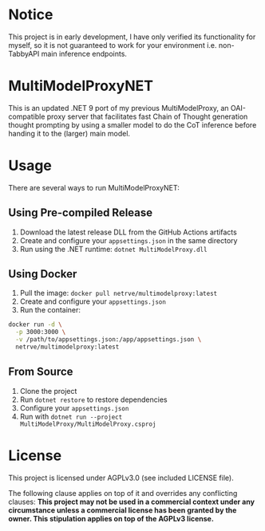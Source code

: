 # Notice

This project is in early development, I have only verified its functionality for myself, so it is not guaranteed to work for your environment i.e. non-TabbyAPI main inference
endpoints.

# MultiModelProxyNET

This is an updated .NET 9 port of my previous MultiModelProxy, an OAI-compatible proxy server that facilitates fast Chain of Thought generation thought prompting by using a smaller
model to do the CoT inference before handing it to the (larger) main model.

# Usage

There are several ways to run MultiModelProxyNET:

## Using Pre-compiled Release

1. Download the latest release DLL from the GitHub Actions artifacts
2. Create and configure your `appsettings.json` in the same directory
3. Run using the .NET runtime: `dotnet MultiModelProxy.dll`

## Using Docker

1. Pull the image: `docker pull netrve/multimodelproxy:latest`
2. Create and configure your `appsettings.json`
3. Run the container:

```bash
docker run -d \
  -p 3000:3000 \
  -v /path/to/appsettings.json:/app/appsettings.json \
  netrve/multimodelproxy:latest
```

## From Source

1. Clone the project
2. Run `dotnet restore` to restore dependencies
3. Configure your `appsettings.json`
4. Run with `dotnet run --project MultiModelProxy/MultiModelProxy.csproj`

# License

This project is licensed under AGPLv3.0 (see included LICENSE file).

The following clause applies on top of it and overrides any conflicting clauses: **This project may not be used in a commercial context under any circumstance unless a commercial
license has been granted by the owner. This stipulation applies on top of the
AGPLv3 license.**
